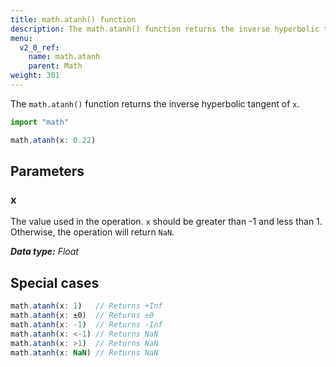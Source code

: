```yaml
---
title: math.atanh() function
description: The math.atanh() function returns the inverse hyperbolic tangent of `x`.
menu:
  v2_0_ref:
    name: math.atanh
    parent: Math
weight: 301
---
```


The `math.atanh()` function returns the inverse hyperbolic tangent of `x`.

```js
import "math"

math.atanh(x: 0.22)
```

## Parameters

### x
The value used in the operation.
`x` should be greater than -1 and less than 1.
Otherwise, the operation will return `NaN`.

_**Data type:** Float_

## Special cases
```js
math.atanh(x: 1)   // Returns +Inf
math.atanh(x: ±0)  // Returns ±0
math.atanh(x: -1)  // Returns -Inf
math.atanh(x: <-1) // Returns NaN
math.atanh(x: >1)  // Returns NaN
math.atanh(x: NaN) // Returns NaN
```
